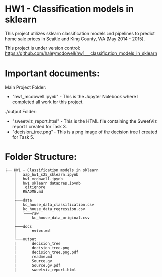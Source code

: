# HW1 - Classification models in sklearn

This project utilizes sklearn classification models and pipelines to predict home sale prices in Seattle and 
King County, WA (May 2014 - 2015).

This project is under version control: https://github.com/haleymcdowell/hw1___classification_models_in_sklearn

Important documents:
=======================

Main Project Folder:
 - "hw1_mcdowell.ipynb" - This is the Jupyter Notebook where I completed all work for this project.
 

./output Folder:
 - "sweetviz_report.html" - This is the HTML file containing the SweetViz report I created for Task 3.
 - "decision_tree.png" - This is a png image of the decision tree I created for Task 5.

Folder Structure:
========================
	├── HW1 - Classification models in sklearn
		│   aap_hw1_s25_sklearn.ipynb
		│   hw1_mcdowell.ipynb
		│   hw1_sklearn_dataprep.ipynb
		│   .gitignore				
		│   README.md					
		│
		├───data
		│   kc_house_data_classification.csv
		│   kc_house_data_regression.csv
		│   └───raw	
		│       kc_house_data_original.csv
		│
		├───docs
		│       notes.md				
		│
		└───output
		|		decision_tree
		|		decision_tree.png
		|		decision_tree.png.pdf
		|		readme.md	
		|		Source.gv
		|		Source.gv.pdf
		|		sweetviz_report.html


